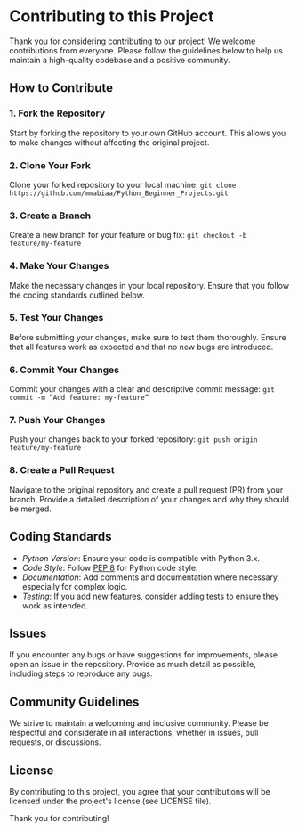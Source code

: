 # Contributing to this Project

Thank you for considering contributing to our project! We welcome contributions from everyone. Please follow the guidelines below to help us maintain a high-quality codebase and a positive community.

## How to Contribute

### 1. Fork the Repository

Start by forking the repository to your own GitHub account. This allows you to make changes without affecting the original project.

### 2. Clone Your Fork

Clone your forked repository to your local machine: `git clone https://github.com/mmabiaa/Python_Beginner_Projects.git`

### 3. Create a Branch

Create a new branch for your feature or bug fix: `git checkout -b feature/my-feature`

### 4. Make Your Changes

Make the necessary changes in your local repository. Ensure that you follow the coding standards outlined below.

### 5. Test Your Changes

Before submitting your changes, make sure to test them thoroughly. Ensure that all features work as expected and that no new bugs are introduced.

### 6. Commit Your Changes

Commit your changes with a clear and descriptive commit message: `git commit -m “Add feature: my-feature”`

### 7. Push Your Changes

Push your changes back to your forked repository: `git push origin feature/my-feature`

### 8. Create a Pull Request

Navigate to the original repository and create a pull request (PR) from your branch. Provide a detailed description of your changes and why they should be merged.

## Coding Standards

- *Python Version*: Ensure your code is compatible with Python 3.x.
- *Code Style*: Follow [PEP 8](https://www.python.org/dev/peps/pep-0008/) for Python code style.
- *Documentation*: Add comments and documentation where necessary, especially for complex logic.
- *Testing*: If you add new features, consider adding tests to ensure they work as intended.

## Issues

If you encounter any bugs or have suggestions for improvements, please open an issue in the repository. Provide as much detail as possible, including steps to reproduce any bugs.

## Community Guidelines

We strive to maintain a welcoming and inclusive community. Please be respectful and considerate in all interactions, whether in issues, pull requests, or discussions.

## License

By contributing to this project, you agree that your contributions will be licensed under the project's license (see LICENSE file).

Thank you for contributing!
